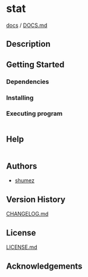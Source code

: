 <!--
Filename: 	README.md
Project: 	/Users/shume/Developer/stat
Author: 	shumez <https://github.com/shumez>
Created: 	2019-05-16 15:16:3
Modified: 	2019-05-18 15:06:5
-----
Copyright (c) 2019 shumez
-->

# stat

<!-- [![cover](img/)][img] -->


[docs] / [DOCS.md]


## Description


## Getting Started



### Dependencies



### Installing



### Executing program

```
```

## Help

```
```

## Authors

* [shumez]

## Version History

[CHANGELOG.md]

## License

[LICENSE.md]


## Acknowledgements


<!-- ------------------------------- -->
[shumez]: shumez
[img]: img/
[DOCS.md]: docs/DOCS.md
[docs]: docs/
[CHANGELOG.md]: CHANGELOG.md
[LICENSE.md]: LICENSE.md
